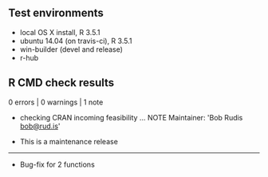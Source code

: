## Test environments
* local OS X install, R 3.5.1
* ubuntu 14.04 (on travis-ci), R 3.5.1
* win-builder (devel and release)
* r-hub

## R CMD check results

0 errors | 0 warnings | 1 note

* checking CRAN incoming feasibility ... NOTE
Maintainer: 'Bob Rudis <bob@rud.is>'

* This is a maintenance release

------

* Bug-fix for 2 functions